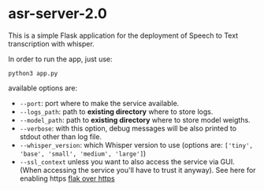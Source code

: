 # asr-server-2.0
This is a simple Flask application for the deployment of Speech to Text transcription with whisper. 

In order to run the app, just use: 

```
python3 app.py 
```

available options are: 
- ```--port```: port where to make the service available.
- ```--logs_path```: path to **existing directory** where to store logs.
- ```--model_path```: path to **existing directory** where to store model weigths.
- ```--verbose```: with this option, debug messages will be also printed to stdout other than log file.
- ```--whisper_version```: which Whisper version to use (options are: ```['tiny', 'base', 'small', 'medium', 'large']```)
- ```--ssl_context``` unless you want to also access the service via GUI. (When accessing the service you'll have to trust it anyway). See here for enabling https [flak over https](https://werkzeug.palletsprojects.com/en/2.2.x/serving/#werkzeug.serving.run_simple)

